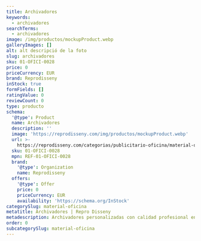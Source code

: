 ```yaml
---
title: Archivadores
keywords:
  - archivadores
searchTerms:
  - archivadores
image: /img/productos/mockupProduct.webp
galleryImages: []
alt: alt descripció de la foto
slug: archivadores
sku: 01-OFICI-0028
price: 0
priceCurrency: EUR
brand: Reprodisseny
inStock: true
formFields: []
ratingValue: 0
reviewCount: 0
type: producto
schema:
  '@type': Product
  name: Archivadores
  description: ''
  image: 'https://reprodisseny.com/img/productos/mockupProduct.webp'
  url: >-
    https://reprodisseny.com/categorias/publicitario-oficina/material-oficina/archivadores
  sku: 01-OFICI-0028
  mpn: REF-01-OFICI-0028
  brand:
    '@type': Organization
    name: Reprodisseny
  offers:
    '@type': Offer
    price: 0
    priceCurrency: EUR
    availability: 'https://schema.org/InStock'
categorySlug: material-oficina
metatitle: Archivadores | Repro Disseny
metadescription: Archivadores personalizadas con calidad profesional en Cataluña.
order: 0
subcategorySlug: material-oficina
---
```


